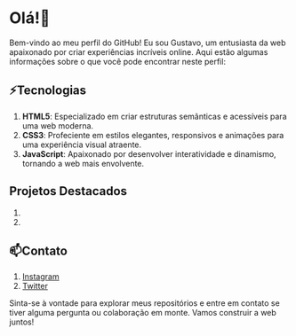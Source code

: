 <h1>Olá!👋</h1>
<p>Bem-vindo ao meu perfil do GitHub! Eu sou Gustavo, um entusiasta da web apaixonado por criar experiências incríveis online. Aqui estão algumas informações sobre o que você pode encontrar neste perfil:</p>

<h2>⚡Tecnologias</h2>
<ol>
  <li><strong>HTML5</strong>: Especializado em criar estruturas semânticas e acessíveis para uma web moderna.</li>
  <li><strong>CSS3</strong>: Profeciente em estilos elegantes, responsivos e animações para uma experiência visual atraente.</li>
  <li><strong>JavaScript</strong>: Apaixonado por desenvolver interatividade e dinamismo, tornando a web mais envolvente.</li>
</ol>

<h2>Projetos Destacados</h2>
<ol>
  <li><a href=""></a></li>
  <li><a href=""></a></li>
</ol>

<h2>📫Contato</h2>
<ol>
  <li><a href="">Instagram</a></li>
  <li><a href="">Twitter</a></li>
</ol>
<p>Sinta-se à vontade para explorar meus repositórios e entre em contato se tiver alguma pergunta ou colaboração em monte. Vamos construir a web juntos!</p>
